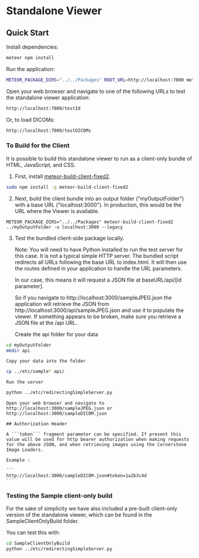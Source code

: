 # Standalone Viewer

## Quick Start

Install dependencies:

```bash
meteor npm install
```

Run the application:

```bash
METEOR_PACKAGE_DIRS="../../Packages" ROOT_URL=http://localhost:7000 meteor
```

Open your web browser and navigate to one of the following URLs to test the standalone viewer application:

```bash
http://localhost:7000/testId
```

Or, to load DICOMs:
```bash
http://localhost:7000/testDICOMs
```

### To Build for the Client

It is possible to build this standalone viewer to run as a client-only bundle of HTML, JavaScript, and CSS.

1. First, install [meteor-build-client-fixed2](https://www.npmjs.com/package/meteor-build-client-fixed2).

  ````bash
  sudo npm install -g meteor-build-client-fixed2
  ````

2. Next, build the client bundle into an output folder ("myOutputFolder") with a base URL ("localhost:3000"). In production, this would be the URL where the Viewer is available.

  ````
  METEOR_PACKAGE_DIRS="../../Packages" meteor-build-client-fixed2 ../myOutputFolder -u localhost:3000 --legacy
  ````

3. Test the bundled client-side package locally.

    Note: You will need to have Python installed to run the test server for this case. It is not a typical simple HTTP server. The bundled script redirects all URLs following the base URL to index.html. It will then use the routes defined in your application to handle the URL parameters.

    In our case, this means it will request a JSON file at baseURL/api/[id parameter].

    So if you navigate to http://localhost:3000/sampleJPEG.json the application will retrieve the JSON from http://localhost:3000/api/sampleJPEG.json and use it to populate the viewer. If something appears to be broken, make sure you retrieve a JSON file at the /api URL.

    Create the api folder for your data

  ````bash
  cd myOutputFolder
  mkdir api
  ````

    Copy your data into the folder

  ````bash
  cp ../etc/sample* api/
  ````

    Run the server

  ```` bash
  python ../etc/redirectingSimpleServer.py
  ````

    Open your web browser and navigate to http://localhost:3000/sampleJPEG.json or http://localhost:3000/sampleDICOM.json

    ## Authorization Header

    A ```token``` fragment parameter can be specified. If present this value will be used for http bearer authorization when making requests for the above JSON, and when retrieving images using the Cornerstone Image Loaders.

    Example :

    ```
    http://localhost:3000/sampleDICOM.json#token=1a2b3c4d
    ```


### Testing the Sample client-only build
For the sake of simplicity we have also included a pre-built client-only version of the standalone viewer, which can be found in the SampleClientOnlyBuild folder.

You can test this with:

  ```` bash
  cd SampleClientOnlyBuild
  python ../etc/redirectingSimpleServer.py
  ````
